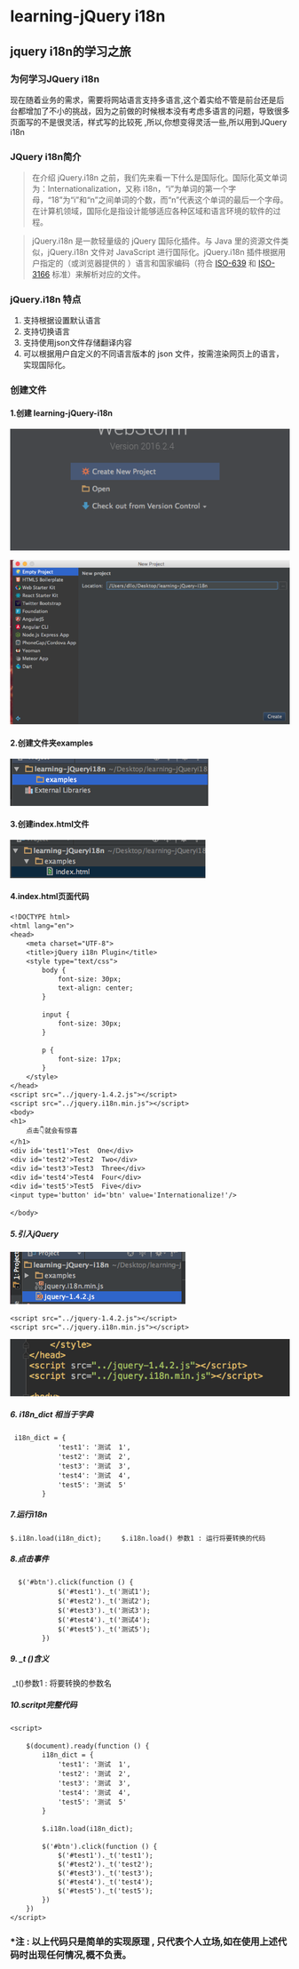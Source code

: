 # learning-jQuery i18n

## jquery i18n的学习之旅

### 为何学习JQuery i18n

现在随着业务的需求，需要将网站语言支持多语言,这个着实给不管是前台还是后台都增加了不小的挑战，因为之前做的时候根本没有考虑多语言的问题，导致很多页面写的不是很灵活，样式写的比较死 ,所以,你想变得灵活一些,所以用到JQuery i18n

### JQuery i18n简介

> 在介绍 jQuery.i18n 之前，我们先来看一下什么是国际化。国际化英文单词为：Internationalization，又称 i18n，“i”为单词的第一个字母，“18”为“i”和“n”之间单词的个数，而“n”代表这个单词的最后一个字母。在计算机领域，国际化是指设计能够适应各种区域和语言环境的软件的过程。

> jQuery.i18n 是一款轻量级的 jQuery 国际化插件。与 Java 里的资源文件类似，jQuery.i18n 文件对 JavaScript 进行国际化。jQuery.i18n 插件根据用户指定的（或浏览器提供的 ）语言和国家编码（符合 [ISO-639](https://baike.baidu.com/item/iso%20639) 和 [ISO-3166](https://baike.baidu.com/item/ISO%203166-1/5269555?fr=aladdin) 标准）来解析对应的文件。



### jQuery.i18n 特点

1. 支持根据设置默认语言
2. 支持切换语言
3. 支持使用json文件存储翻译内容
4. 可以根据用户自定义的不同语言版本的 json 文件，按需渲染网页上的语言，实现国际化。

### 创建文件



#### 1.创建 learning-jQuery-i18n

![webStrom](https://github.com/liangtianrui/learning-jQuery-i18n/blob/master/image/webStrom.png?raw=true)

![create](https://github.com/liangtianrui/learning-jQuery-i18n/blob/master/image/create.png?raw=true)



#### 2.创建文件夹examples

![examples](https://github.com/liangtianrui/learning-jQuery-i18n/blob/master/image/examples.png?raw=true)



#### 3.创建index.html文件

![indexHtml](https://github.com/liangtianrui/learning-jQuery-i18n/blob/master/image/indexhtml.png?raw=true)



#### 4.index.html页面代码

```
<!DOCTYPE html>
<html lang="en">
<head>
    <meta charset="UTF-8">
    <title>jQuery i18n Plugin</title>
    <style type="text/css">
        body {
            font-size: 30px;
            text-align: center;
        }

        input {
            font-size: 30px;
        }

        p {
            font-size: 17px;
        }
    </style>
</head>
<script src="../jquery-1.4.2.js"></script>
<script src="../jquery.i18n.min.js"></script>
<body>
<h1>
    点击👇就会有惊喜
</h1>
<div id='test1'>Test  One</div>
<div id='test2'>Test2  Two</div>
<div id='test3'>Test3  Three</div>
<div id='test4'>Test4  Four</div>
<div id='test5'>Test5  Five</div>
<input type='button' id='btn' value='Internationalize!'/>

</body>
```



##### 5.引入jQuery

![script](https://github.com/liangtianrui/learning-jQuery-i18n/blob/master/image/script.png?raw=true)

```
<script src="../jquery-1.4.2.js"></script>
<script src="../jquery.i18n.min.js"></script>
```

![src](https://github.com/liangtianrui/learning-jQuery-i18n/blob/master/image/src.png?raw=true)



##### 6. i18n_dict 相当于字典

```
 i18n_dict = {
            'test1': '测试  1',
            'test2': '测试  2',
            'test3': '测试  3',
            'test4': '测试  4',
            'test5': '测试  5'
        }
```



##### 7.运行i18n

```
$.i18n.load(i18n_dict);     $.i18n.load() 参数1 : 运行将要转换的代码
```



##### 8.点击事件

```
  $('#btn').click(function () {
            $('#test1')._t('测试1');
            $('#test2')._t('测试2');
            $('#test3')._t('测试3');
            $('#test4')._t('测试4');
            $('#test5')._t('测试5');
        })
```



##### 9. _t ()含义

​     _t()参数1 : 将要转换的参数名 



##### 10.scritpt完整代码

```	
<script>

    $(document).ready(function () {
        i18n_dict = {
            'test1': '测试  1',
            'test2': '测试  2',
            'test3': '测试  3',
            'test4': '测试  4',
            'test5': '测试  5'
        }

        $.i18n.load(i18n_dict);
        
        $('#btn').click(function () {
            $('#test1')._t('test1');
            $('#test2')._t('test2');
            $('#test3')._t('test3');
            $('#test4')._t('test4');
            $('#test5')._t('test5');
        })
    })
</script>
```





### *注 : 以上代码只是简单的实现原理  ,  只代表个人立场,如在使用上述代码时出现任何情况,概不负责。  

